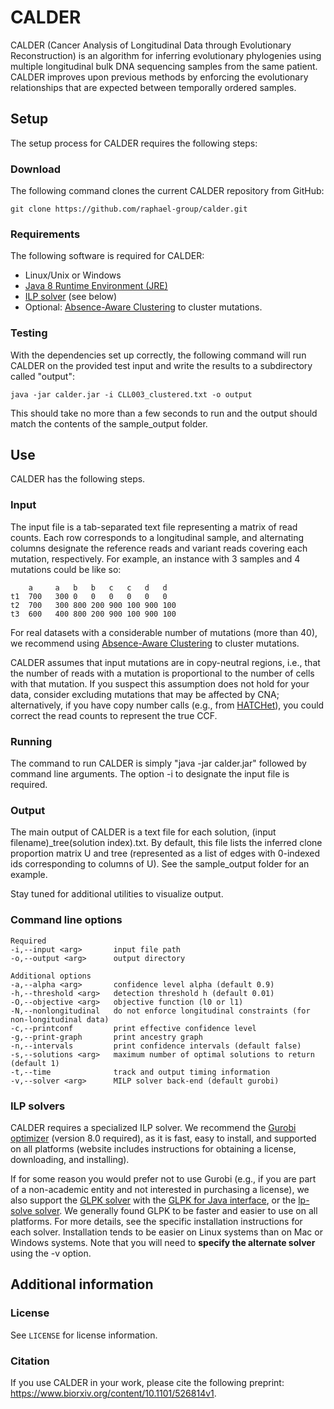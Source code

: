 CALDER
=======================

CALDER (Cancer Analysis of Longitudinal Data through Evolutionary Reconstruction) is an algorithm for inferring evolutionary phylogenies using multiple longitudinal bulk DNA sequencing samples from the same patient. CALDER improves upon previous methods by enforcing the evolutionary relationships that are expected between temporally ordered samples. 

Setup
------------------------
The setup process for CALDER requires the following steps:

### Download
The following command clones the current CALDER repository from GitHub:

    git clone https://github.com/raphael-group/calder.git

### Requirements
The following software is required for CALDER:

* Linux/Unix or Windows
* [Java 8 Runtime Environment (JRE)](https://www.oracle.com/technetwork/java/javase/downloads/jre8-downloads-2133155.html)
* [ILP solver](#ilp-solvers) (see below)
* Optional: [Absence-Aware Clustering](https://github.com/raphael-group/Absence-Aware-Clustering) to cluster mutations.

### Testing
With the dependencies set up correctly, the following command will run CALDER on the provided test input and write the results to a subdirectory called "output":

    java -jar calder.jar -i CLL003_clustered.txt -o output

This should take no more than a few seconds to run and the output should match the contents of the sample_output folder.

Use
----------------
CALDER has the following steps.

### Input
The input file is a tab-separated text file representing a matrix of read counts. Each row corresponds to a longitudinal sample, and alternating columns designate the reference reads and variant reads covering each mutation, respectively. For example, an instance with 3 samples and 4 mutations could be like so:

        a     a   b   b   c   c   d   d
    t1  700   300 0   0   0   0   0   0
    t2  700   300 800 200 900 100 900 100
    t3  600   400 800 200 900 100 900 100
    
For real datasets with a considerable number of mutations (more than 40), we recommend using [Absence-Aware Clustering](https://github.com/raphael-group/Absence-Aware-Clustering) to cluster mutations.

CALDER assumes that input mutations are in copy-neutral regions, i.e., that the number of reads with a mutation is proportional to the number of cells with that mutation. If you suspect this assumption does not hold for your data, consider excluding mutations that may be affected by CNA; alternatively, if you have copy number calls (e.g., from [HATCHet](https://github.com/raphael-group/hatchet)), you could correct the read counts to represent the true CCF.

### Running
The command to run CALDER is simply "java -jar calder.jar" followed by command line arguments. The option -i to designate the input file is required.

### Output
The main output of CALDER is a text file for each solution, (input filename)_tree(solution index).txt. By default, this file lists the inferred clone proportion matrix U and tree (represented as a list of edges with 0-indexed ids corresponding to columns of U). See the sample_output folder for an example.

Stay tuned for additional utilities to visualize output.

### Command line options
    Required
    -i,--input <arg>       input file path
    -o,--output <arg>      output directory
    
    Additional options
    -a,--alpha <arg>       confidence level alpha (default 0.9)
    -h,--threshold <arg>   detection threshold h (default 0.01) 
    -O,--objective <arg>   objective function (l0 or l1)
    -N,--nonlongitudinal   do not enforce longitudinal constraints (for non-longitudinal data)
    -c,--printconf         print effective confidence level
    -g,--print-graph       print ancestry graph
    -n,--intervals         print confidence intervals (default false)
    -s,--solutions <arg>   maximum number of optimal solutions to return (default 1)
    -t,--time              track and output timing information
    -v,--solver <arg>      MILP solver back-end (default gurobi)
    
### ILP solvers
CALDER requires a specialized ILP solver. We recommend the [Gurobi optimizer](http://www.gurobi.com/index) (version 8.0 required), as it is fast, easy to install, and supported on all platforms (website includes instructions for obtaining a license, downloading, and installing). 

If for some reason you would prefer not to use Gurobi (e.g., if you are part of a non-academic entity and not interested in purchasing a license), we also support the [GLPK solver](https://www.gnu.org/software/glpk/) with the [GLPK for Java interface](http://glpk-java.sourceforge.net/), or the [lp-solve solver](https://sourceforge.net/projects/lpsolve/files/lpsolve/5.5.2.5/). We generally found GLPK to be faster and easier to use on all platforms. For more details, see the specific installation instructions for each solver. Installation tends to be easier on Linux systems than on Mac or Windows systems. Note that you will need to **specify the alternate solver** using the -v option.

Additional information
----------------

### License
See `LICENSE` for license information.

### Citation
If you use CALDER in your work, please cite the following preprint: https://www.biorxiv.org/content/10.1101/526814v1.
